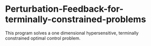 # Perturbation-Feedback-for-terminally-constrained-problems
This program solves a one dimensional hypersensitive, terminally constrained optimal control problem. 
